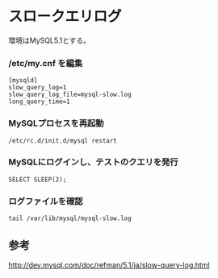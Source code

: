 ﻿# スロークエリログ

環境はMySQL5.1とする。

### /etc/my.cnf を編集

```clike
[mysqld]
slow_query_log=1
slow_query_log_file=mysql-slow.log
long_query_time=1
```

### MySQLプロセスを再起動

```clike
/etc/rc.d/init.d/mysql restart
```

### MySQLにログインし、テストのクエリを発行

```clike
SELECT SLEEP(2);
```

### ログファイルを確認

```clike
tail /var/lib/mysql/mysql-slow.log
```

## 参考
http://dev.mysql.com/doc/refman/5.1/ja/slow-query-log.html
